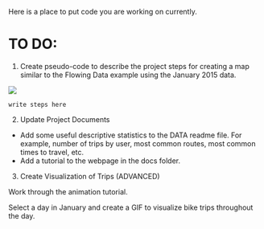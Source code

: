 Here is a place to put code you are working on currently.

# TO DO:

1. Create pseudo-code to describe the project steps for creating a map similar to the Flowing Data example using the January 2015 data.

![](https://github.com/lecy/CityBikeNYC/blob/master/ASSETS/DC-feature.png)

```
write steps here
```


2. Update Project Documents

* Add some useful descriptive statistics to the DATA readme file. For example, number of trips by user, most common routes, most common times to travel, etc.
* Add a tutorial to the webpage in the docs folder.



3. Create Visualization of Trips (ADVANCED)

Work through the animation tutorial.

Select a day in January and create a GIF to visualize bike trips throughout the day.
